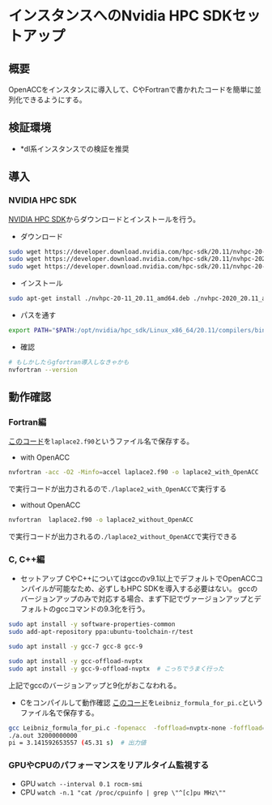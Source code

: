 # インスタンスへのNvidia HPC SDKセットアップ

## 概要
OpenACCをインスタンスに導入して、CやFortranで書かれたコードを簡単に並列化できるようにする。

## 検証環境
- *dl系インスタンスでの検証を推奨

## 導入
### NVIDIA HPC SDK
[NVIDIA HPC SDK](https://developer.nvidia.com/hpc-sdk)からダウンロードとインストールを行う。
- ダウンロード
```bash
sudo wget https://developer.download.nvidia.com/hpc-sdk/20.11/nvhpc-20-11_20.11_amd64.deb
sudo wget https://developer.download.nvidia.com/hpc-sdk/20.11/nvhpc-2020_20.11_amd64.deb 
sudo wget https://developer.download.nvidia.com/hpc-sdk/20.11/nvhpc-20-11-cuda-multi_20.11_amd64.deb
```

- インストール
```bash
sudo apt-get install ./nvhpc-20-11_20.11_amd64.deb ./nvhpc-2020_20.11_amd64.deb ./nvhpc-20-11-cuda-multi_20.11_amd64.deb
```

- パスを通す
```bash
export PATH="$PATH:/opt/nvidia/hpc_sdk/Linux_x86_64/20.11/compilers/bin"
```

- 確認
```bash
# もしかしたらgfortran導入しなきゃかも
nvfortran --version
```

## 動作確認
### Fortran編
[このコード](https://github.com/highreso/OpenACC-intro-test/blob/master/laplace2.f90)を`laplace2.f90`というファイル名で保存する。
- with OpenACC
```bash
nvfortran -acc -O2 -Minfo=accel laplace2.f90 -o laplace2_with_OpenACC
```
で実行コードが出力されるので`./laplace2_with_OpenACC`で実行する

- without OpenACC
```bash
nvfortran  laplace2.f90 -o laplace2_without_OpenACC
```
で実行コードが出力されるの`./laplace2_without_OpenACC`で実行できる

### C, C++編
- セットアップ
CやC++についてはgccのv9.1以上でデフォルトでOpenACCコンパイルが可能なため、必ずしもHPC SDKを導入する必要はない。
gccのバージョンアップのみで対応する場合、まず下記でヴァージョンアップとデフォルトのgccコマンドの9.3化を行う。
```bash
sudo apt install -y software-properties-common
sudo add-apt-repository ppa:ubuntu-toolchain-r/test

sudo apt install -y gcc-7 gcc-8 gcc-9 

sudo apt install -y gcc-offload-nvptx
sudo apt install -y gcc-9-offload-nvptx  # こっちでうまく行った
```
上記でgccのバージョンアップと9化がおこなわれる。

- Cをコンパイルして動作確認
[このコード](https://github.com/highreso/OpenACC-intro-test/blob/master/Leibniz_formula_for_pi.c)を`Leibniz_formula_for_pi.c`というファイル名で保存する。
```bash
gcc Leibniz_formula_for_pi.c -fopenacc  -foffload=nvptx-none -foffload="-O3" -O3
./a.out 32000000000
pi = 3.141592653557 (45.31 s)  # 出力値
```

### GPUやCPUのパフォーマンスをリアルタイム監視する
- GPU
`watch --interval 0.1 rocm-smi`
- CPU
`watch -n.1 "cat /proc/cpuinfo | grep \"^[c]pu MHz\""`